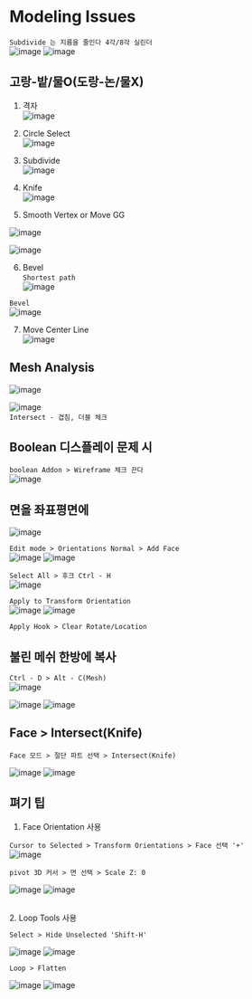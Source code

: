 Modeling Issues 
================

`Subdivide 는 지름을 줄인다 4각/8각 실린더`  
![image](https://user-images.githubusercontent.com/30430227/138055156-98871bae-40b3-42bb-a9e0-6b4e7504d851.png)
![image](https://user-images.githubusercontent.com/30430227/138055385-ac4614b1-4658-4a16-86f1-8ed7717f4a53.png)  



고랑-밭/물O(도랑-논/물X) 
----------------

1. 격자  
![image](https://user-images.githubusercontent.com/30430227/138047443-b9de505d-d42b-4ee7-b688-154792ca56b2.png)  


2. Circle Select  
![image](https://user-images.githubusercontent.com/30430227/138047543-32547736-7ca2-4587-a78d-45f5fae8894d.png)  


3. Subdivide  
![image](https://user-images.githubusercontent.com/30430227/138047654-2d73f41d-c1b5-48d5-9079-51887ce669fb.png)  



4. Knife  
![image](https://user-images.githubusercontent.com/30430227/138047724-92916e2d-b7b5-4acd-a576-674f2cf0fea2.png)  


5. Smooth Vertex or Move GG   

![image](https://user-images.githubusercontent.com/30430227/138052500-bbd9e116-ea2c-49d0-a252-a6ccfec664f5.png)

![image](https://user-images.githubusercontent.com/30430227/138047809-b894fa33-7d19-43f1-b38c-ed5340d97af8.png)  


6. Bevel  
`Shortest path`  
![image](https://user-images.githubusercontent.com/30430227/138048353-cc0b2599-4df2-4bec-b46f-68b63623142f.png)  

`Bevel`  
![image](https://user-images.githubusercontent.com/30430227/138048727-5005256d-28d8-49b3-9b3f-82018f7fa2c7.png)  

7. Move Center Line  
![image](https://user-images.githubusercontent.com/30430227/138048868-c24550f8-ae3c-4111-806f-ec42f3285adc.png)  


Mesh Analysis  
---------------

![image](https://user-images.githubusercontent.com/30430227/138389189-d291f59b-a003-49aa-a5e9-f39f3c1cd8fb.png)  

![image](https://user-images.githubusercontent.com/30430227/138389168-2d743126-82ee-44d9-8682-f44dfc480247.png)  
`Intersect - 겹침, 더블 체크`  



Boolean 디스플레이 문제 시  
-------------------------
`boolean Addon > Wireframe 체크 끈다`  
![image](https://user-images.githubusercontent.com/30430227/138401403-23e16c2a-4ea6-4c0a-9963-90cc3b458fc7.png)  




면을 좌표평면에 
----------------
![image](https://user-images.githubusercontent.com/30430227/138409740-ccfe595f-34e4-4925-a187-a5fc205ecd3b.png)  


`Edit mode > Orientations Normal > Add Face`  
![image](https://user-images.githubusercontent.com/30430227/138409789-402c1783-fa8d-4e16-9e90-34269d114e32.png)
![image](https://user-images.githubusercontent.com/30430227/138409878-47628f76-a7b9-4d57-ae90-62cf49cf0f1d.png)  


`Select All > 후크 Ctrl - H`  
![image](https://user-images.githubusercontent.com/30430227/138410220-b615e66d-bef9-48c7-835d-27ac333458e6.png)  


`Apply to Transform Orientation`  
![image](https://user-images.githubusercontent.com/30430227/138410654-eba6f30f-74db-4dd3-ba35-40e475d0318e.png)
![image](https://user-images.githubusercontent.com/30430227/138410524-3dd9055c-4fd4-47b2-ab21-89a407d9b856.png)


`Apply Hook > Clear Rotate/Location`  



불린 메쉬 한방에 복사  
--------------------
`Ctrl - D > Alt - C(Mesh)`  
![image](https://user-images.githubusercontent.com/30430227/138414031-005fbb15-65be-400b-82e6-814bb7526c66.png)

![image](https://user-images.githubusercontent.com/30430227/138414086-cd6e7c0a-484a-43a5-9a18-af71f5047ca3.png)
![image](https://user-images.githubusercontent.com/30430227/138414129-4a8b138a-4cc0-4dca-b004-95c1f296b3a6.png)




Face > Intersect(Knife)
------------------------
`Face 모드 > 절단 파트 선택 > Intersect(Knife)`  

![image](https://user-images.githubusercontent.com/30430227/138415128-c5c26b2d-1e25-47c6-ae76-11719316eaf4.png)
![image](https://user-images.githubusercontent.com/30430227/138415177-4b4f0fbe-943d-495a-8b29-f460b92eea2a.png)



펴기 팁 
----------

1. Face Orientation 사용

`Cursor to Selected > Transform Orientations > Face 선택 '+' `  
![image](https://user-images.githubusercontent.com/30430227/138432509-f7a90f27-7a24-4b0c-94a3-2790578aa9e7.png)

`pivot 3D 커서 > 면 선택 > Scale Z: 0`

![image](https://user-images.githubusercontent.com/30430227/138433024-e8f803f1-f13a-4e13-82aa-cb13c415aafb.png)
![image](https://user-images.githubusercontent.com/30430227/138432974-56112ae2-5f88-4688-b722-745670637bc4.png)

<br>
2. Loop Tools 사용

`Select > Hide Unselected 'Shift-H'`  

![image](https://user-images.githubusercontent.com/30430227/138433983-6fc024bc-5f45-4af7-9cdc-b2be2a9bcb1b.png)
![image](https://user-images.githubusercontent.com/30430227/138434099-b93e8350-9524-466a-9989-e745c804b6d8.png)

`Loop > Flatten`

![image](https://user-images.githubusercontent.com/30430227/138434173-85539f88-a5da-4283-9b55-d1db81dec8ee.png)
![image](https://user-images.githubusercontent.com/30430227/138434225-4e1cc275-ec86-456f-b7fd-80fd33553692.png)



